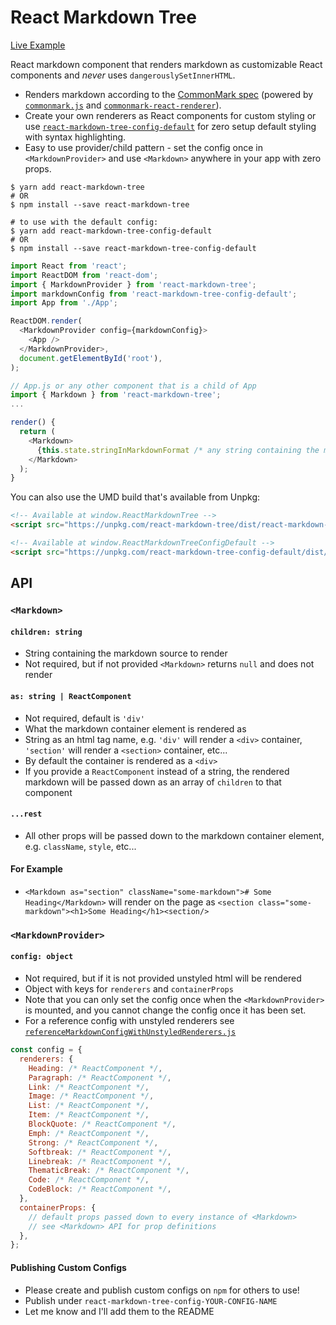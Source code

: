 # React Markdown Tree

[Live Example](http://react-markdown-tree.rafrex.com)

React markdown component that renders markdown as customizable React components and *never* uses `dangerouslySetInnerHTML`.
- Renders markdown according to the [CommonMark spec](http://commonmark.org/) (powered by [`commonmark.js`](https://github.com/jgm/commonmark.js) and [`commonmark-react-renderer`](https://github.com/rexxars/commonmark-react-renderer)).
- Create your own renderers as React components for custom styling or use [`react-markdown-tree-config-default`](https://github.com/rafrex/react-markdown-tree-config-default) for zero setup default styling with syntax highlighting.
- Easy to use provider/child pattern - set the config once in `<MarkdownProvider>` and use `<Markdown>` anywhere in your app with zero props.

```shell
$ yarn add react-markdown-tree
# OR
$ npm install --save react-markdown-tree
```

```shell
# to use with the default config:
$ yarn add react-markdown-tree-config-default
# OR
$ npm install --save react-markdown-tree-config-default
```

```js
import React from 'react';
import ReactDOM from 'react-dom';
import { MarkdownProvider } from 'react-markdown-tree';
import markdownConfig from 'react-markdown-tree-config-default';
import App from './App';

ReactDOM.render(
  <MarkdownProvider config={markdownConfig}>
    <App />
  </MarkdownProvider>,
  document.getElementById('root'),
);
```


```js
// App.js or any other component that is a child of App
import { Markdown } from 'react-markdown-tree';
...

render() {
  return (
    <Markdown>
      {this.state.stringInMarkdownFormat /* any string containing the markdown source to render */}
    </Markdown>
  );
}
```

You can also use the UMD build that's available from Unpkg:
```html
<!-- Available at window.ReactMarkdownTree -->
<script src="https://unpkg.com/react-markdown-tree/dist/react-markdown-tree.min.js"></script>

<!-- Available at window.ReactMarkdownTreeConfigDefault -->
<script src="https://unpkg.com/react-markdown-tree-config-default/dist/react-markdown-tree-config-default.min.js"></script>
```

## API

### `<Markdown>`
#### `children: string`
- String containing the markdown source to render
- Not required, but if not provided `<Markdown>` returns `null` and does not render

#### `as: string | ReactComponent`
- Not required, default is `'div'`
- What the markdown container element is rendered as
- String as an html tag name, e.g. `'div'` will render a `<div>` container, `'section'` will render a `<section>` container, etc...
- By default the container is rendered as a `<div>`
- If you provide a `ReactComponent` instead of a string, the rendered markdown will be passed down as an array of `children` to that component

#### `...rest`
- All other props will be passed down to the markdown container element, e.g. `className`, `style`, etc...

#### For Example
- `<Markdown as="section" className="some-markdown"># Some Heading</Markdown>` will render on the page as `<section class="some-markdown"><h1>Some Heading</h1><section/>`

### `<MarkdownProvider>`
#### `config: object`
- Not required, but if it is not provided unstyled html will be rendered
- Object with keys for `renderers` and `containerProps`
- Note that you can only set the config once when the `<MarkdownProvider>` is mounted, and you cannot change the config once it has been set.
- For a reference config with unstyled renderers see [`referenceMarkdownConfigWithUnstyledRenderers.js`](https://github.com/rafrex/react-markdown-tree/blob/master/reference/referenceMarkdownConfigWithUnstyledRenderers.js)
```js
const config = {
  renderers: {
    Heading: /* ReactComponent */,
    Paragraph: /* ReactComponent */,
    Link: /* ReactComponent */,
    Image: /* ReactComponent */,
    List: /* ReactComponent */,
    Item: /* ReactComponent */,
    BlockQuote: /* ReactComponent */,
    Emph: /* ReactComponent */,
    Strong: /* ReactComponent */,
    Softbreak: /* ReactComponent */,
    Linebreak: /* ReactComponent */,
    ThematicBreak: /* ReactComponent */,
    Code: /* ReactComponent */,
    CodeBlock: /* ReactComponent */,
  },
  containerProps: {
    // default props passed down to every instance of <Markdown>
    // see <Markdown> API for prop definitions
  },
};
```

#### Publishing Custom Configs
- Please create and publish custom configs on `npm` for others to use!
- Publish under `react-markdown-tree-config-YOUR-CONFIG-NAME`
- Let me know and I'll add them to the README
